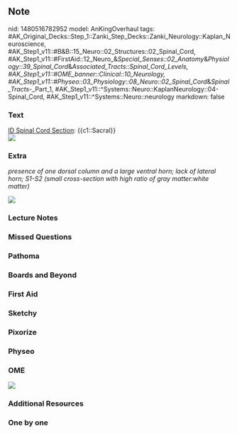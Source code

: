 ## Note
nid: 1480516782952
model: AnKingOverhaul
tags: #AK_Original_Decks::Step_1::Zanki_Step_Decks::Zanki_Neurology::Kaplan_Neuroscience, #AK_Step1_v11::#B&B::15_Neuro::02_Structures::02_Spinal_Cord, #AK_Step1_v11::#FirstAid::12_Neuro_&_Special_Senses::02_Anatomy_&_Physiology::39_Spinal_Cord_&_Associated_Tracts::Spinal_Cord_Levels, #AK_Step1_v11::#OME_banner::Clinical::10_Neurology, #AK_Step1_v11::#Physeo::03_Physiology::08_Neuro::02_Spinal_Cord_&_Spinal_Tracts_-_Part_1, #AK_Step1_v11::^Systems::Neuro::KaplanNeurology::04-Spinal_Cord, #AK_Step1_v11::^Systems::Neuro::neurology
markdown: false

### Text
<div>
  <u>ID Spinal Cord Section</u>: {{c1::Sacral}}
</div>
<div><img src="paste-1370094567551.jpg"></div>

### Extra
<i>presence of one dorsal column and a large ventral horn; lack of
lateral horn; S1-S2 (small cross-section with high ratio of gray
matter:white matter)</i>
<div>
  <i><img src="paste-108495168864445.jpg"></i>
</div>

### Lecture Notes


### Missed Questions


### Pathoma


### Boards and Beyond


### First Aid


### Sketchy


### Pixorize


### Physeo


### OME
<div class="ome-widget">
  <a href=
  "https://onlinemeded.org/spa/neurology?ref=anki"><img src="_OME_AnkiFlashcards_Topic_3.png"></a>
</div>

### Additional Resources


### One by one

